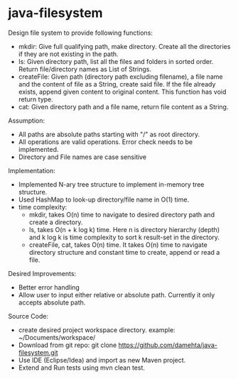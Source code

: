 # java-filesystem

Design file system to provide following functions:
* mkdir: Give full qualifying path, make directory. Create all the directories if they are not existing in the path.
* ls: Given directory path, list all the files and folders in sorted order. Return file/directory names as List of Strings.
* createFile: Given path (directory path excluding filename), a file name and the content of file as a String, create said file. If the file already exists, append given content to original content. This function has void return type. 
* cat: Given directory path and a file name, return file content as a String. 

Assumption: 
* All paths are absolute paths starting with "/" as root directory.
* All operations are valid operations. Error check needs to be implemented.  
* Directory and File names are case sensitive

Implementation:
* Implemented N-ary tree structure to implement in-memory tree structure. 
* Used HashMap to look-up directory/file name in O(1) time.
* time complexity: 
    * mkdir, takes O(n) time to navigate to desired directory path and create a directory. 
    * ls, takes O(n + k log k) time. Here n is directory hierarchy (depth) and k log k is time complexity to sort k result-set in the directory.
    * createFile, cat, takes O(n) time. It takes O(n) time to navigate directory structure and constant time to create, append or read a file. 
     
Desired Improvements:
* Better error handling
* Allow user to input either relative or absolute path. Currently it only accepts absolute path. 

Source Code:
* create desired project workspace directory. example: ~/Documents/workspace/ 
* Download from git repo: git clone https://github.com/damehta/java-filesystem.git
* Use IDE (Eclipse/Idea) and import as new Maven project.
* Extend and Run tests using mvn clean test. 

